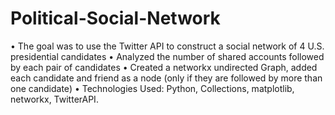 # Political-Social-Network

•	The goal was to use the Twitter API to construct a social network of 4 U.S. presidential candidates
•	Analyzed the number of shared accounts followed by each pair of candidates
•	Created a networkx undirected Graph, added each candidate and friend as a node (only if they are followed by more than one candidate)
•	Technologies Used: Python, Collections, matplotlib, networkx, TwitterAPI.
